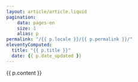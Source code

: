 ```yaml
---
layout: article/article.liquid
pagination:
    data: pages-en
    size: 1
    alias: p
permalink: "/{{ p.locale }}/{{ p.permalink }}/"
eleventyComputed:
  title: "{{ p.title }}"
  date: {{ p.date_updated }}
---
```

{{ p.content }}